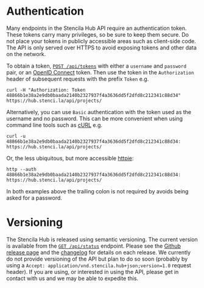 # Authentication

Many endpoints in the Stencila Hub API require an authentication token. These tokens carry many privileges, so be sure to keep them secure. Do not place your tokens in publicly accessible areas such as client-side code. The API is only served over HTTPS to avoid exposing tokens and other data on the network.

To obtain a token, [`POST /api/tokens`](#operations-tokens-tokens_create) with either a `username` and `password` pair, or an [OpenID Connect](https://openid.net/connect/) token. Then use the token in the `Authorization` header of subsequent requests with the prefix `Token` e.g.

    curl -H "Authorization: Token 48866b1e38a2e9db0baada2140b2327937f4a3636dd5f2dfd8c212341c88d34" https://hub.stenci.la/api/projects/

Alternatively, you can use `Basic` authentication with the token used as the username and no password. This can be more convenient when using command line tools such as [cURL](https://curl.haxx.se/) e.g.

    curl -u 48866b1e38a2e9db0baada2140b2327937f4a3636dd5f2dfd8c212341c88d34: https://hub.stenci.la/api/projects/

Or, the less ubiquitous, but more accessible [httpie](https://httpie.org/):

    http --auth 48866b1e38a2e9db0baada2140b2327937f4a3636dd5f2dfd8c212341c88d34: https://hub.stenci.la/api/projects/

In both examples above the trailing colon is not required by avoids being asked for a password.

# Versioning

The Stencila Hub is released using semantic versioning. The current version is available from the [`GET /api/status`](/api/status) endpoint. Please see the [Github release page](https://github.com/stencila/hub/releases) and the [changelog](https://github.com/stencila/hub/blob/master/CHANGELOG.md) for details on each release. We currently do not provide versioning of the API but plan to do so soon (probably by using a `Accept: application/vnd.stencila.hub+json;version=1.0` request header). If you are using, or interested in using the API, please get in contact with us and we may be able to expedite this.
